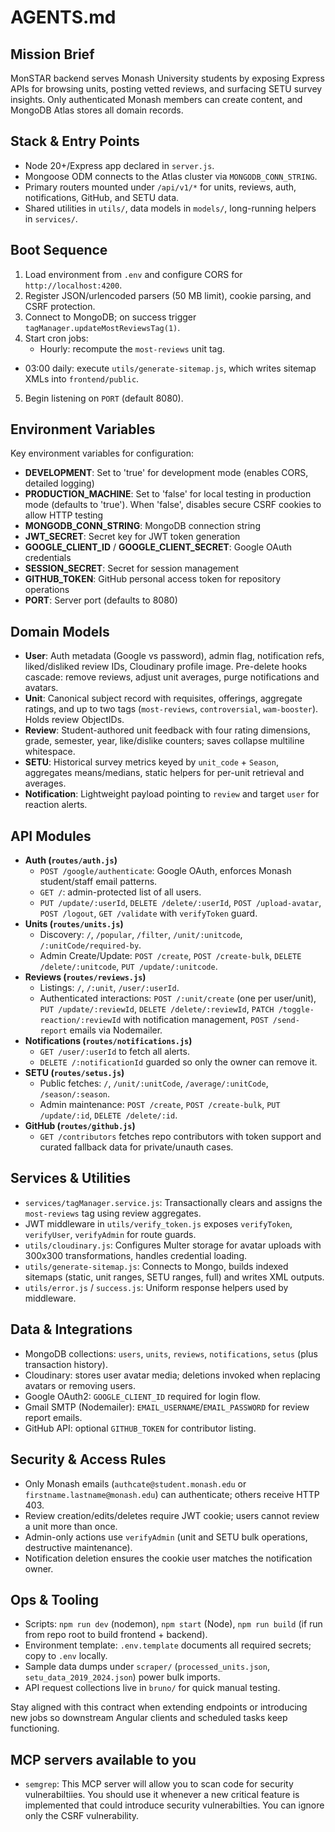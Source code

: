 # AGENTS.md

## Mission Brief
MonSTAR backend serves Monash University students by exposing Express APIs for browsing units, posting vetted reviews, and surfacing SETU survey insights. Only authenticated Monash members can create content, and MongoDB Atlas stores all domain records.

## Stack & Entry Points
- Node 20+/Express app declared in `server.js`.
- Mongoose ODM connects to the Atlas cluster via `MONGODB_CONN_STRING`.
- Primary routers mounted under `/api/v1/*` for units, reviews, auth, notifications, GitHub, and SETU data.
- Shared utilities in `utils/`, data models in `models/`, long-running helpers in `services/`.

## Boot Sequence
1. Load environment from `.env` and configure CORS for `http://localhost:4200`.
2. Register JSON/urlencoded parsers (50 MB limit), cookie parsing, and CSRF protection.
3. Connect to MongoDB; on success trigger `tagManager.updateMostReviewsTag(1)`.
4. Start cron jobs:
   - Hourly: recompute the `most-reviews` unit tag.
  - 03:00 daily: execute `utils/generate-sitemap.js`, which writes sitemap XMLs into `frontend/public`.
5. Begin listening on `PORT` (default 8080).

## Environment Variables
Key environment variables for configuration:
- **DEVELOPMENT**: Set to 'true' for development mode (enables CORS, detailed logging)
- **PRODUCTION_MACHINE**: Set to 'false' for local testing in production mode (defaults to 'true'). When 'false', disables secure CSRF cookies to allow HTTP testing
- **MONGODB_CONN_STRING**: MongoDB connection string
- **JWT_SECRET**: Secret key for JWT token generation
- **GOOGLE_CLIENT_ID** / **GOOGLE_CLIENT_SECRET**: Google OAuth credentials
- **SESSION_SECRET**: Secret for session management
- **GITHUB_TOKEN**: GitHub personal access token for repository operations
- **PORT**: Server port (defaults to 8080)

## Domain Models
- **User**: Auth metadata (Google vs password), admin flag, notification refs, liked/disliked review IDs, Cloudinary profile image. Pre-delete hooks cascade: remove reviews, adjust unit averages, purge notifications and avatars.
- **Unit**: Canonical subject record with requisites, offerings, aggregate ratings, and up to two tags (`most-reviews`, `controversial`, `wam-booster`). Holds review ObjectIDs.
- **Review**: Student-authored unit feedback with four rating dimensions, grade, semester, year, like/dislike counters; saves collapse multiline whitespace.
- **SETU**: Historical survey metrics keyed by `unit_code` + `Season`, aggregates means/medians, static helpers for per-unit retrieval and averages.
- **Notification**: Lightweight payload pointing to `review` and target `user` for reaction alerts.

## API Modules
- **Auth (`routes/auth.js`)**
  - `POST /google/authenticate`: Google OAuth, enforces Monash student/staff email patterns.
  - `GET /`: admin-protected list of all users.
  - `PUT /update/:userId`, `DELETE /delete/:userId`, `POST /upload-avatar`, `POST /logout`, `GET /validate` with `verifyToken` guard.
- **Units (`routes/units.js`)**
  - Discovery: `/`, `/popular`, `/filter`, `/unit/:unitcode`, `/:unitCode/required-by`.
  - Admin Create/Update: `POST /create`, `POST /create-bulk`, `DELETE /delete/:unitcode`, `PUT /update/:unitcode`.
- **Reviews (`routes/reviews.js`)**
  - Listings: `/`, `/:unit`, `/user/:userId`.
  - Authenticated interactions: `POST /:unit/create` (one per user/unit), `PUT /update/:reviewId`, `DELETE /delete/:reviewId`, `PATCH /toggle-reaction/:reviewId` with notification management, `POST /send-report` emails via Nodemailer.
- **Notifications (`routes/notifications.js`)**
  - `GET /user/:userId` to fetch all alerts.
  - `DELETE /:notificationId` guarded so only the owner can remove it.
- **SETU (`routes/setus.js`)**
  - Public fetches: `/`, `/unit/:unitCode`, `/average/:unitCode`, `/season/:season`.
  - Admin maintenance: `POST /create`, `POST /create-bulk`, `PUT /update/:id`, `DELETE /delete/:id`.
- **GitHub (`routes/github.js`)**
  - `GET /contributors` fetches repo contributors with token support and curated fallback data for private/unauth cases.

## Services & Utilities
- `services/tagManager.service.js`: Transactionally clears and assigns the `most-reviews` tag using review aggregates.
- JWT middleware in `utils/verify_token.js` exposes `verifyToken`, `verifyUser`, `verifyAdmin` for route guards.
- `utils/cloudinary.js`: Configures Multer storage for avatar uploads with 300x300 transformations, handles credential loading.
- `utils/generate-sitemap.js`: Connects to Mongo, builds indexed sitemaps (static, unit ranges, SETU ranges, full) and writes XML outputs.
- `utils/error.js` / `success.js`: Uniform response helpers used by middleware.

## Data & Integrations
- MongoDB collections: `users`, `units`, `reviews`, `notifications`, `setus` (plus transaction history).
- Cloudinary: stores user avatar media; deletions invoked when replacing avatars or removing users.
- Google OAuth2: `GOOGLE_CLIENT_ID` required for login flow.
- Gmail SMTP (Nodemailer): `EMAIL_USERNAME`/`EMAIL_PASSWORD` for review report emails.
- GitHub API: optional `GITHUB_TOKEN` for contributor listing.

## Security & Access Rules
- Only Monash emails (`authcate@student.monash.edu` or `firstname.lastname@monash.edu`) can authenticate; others receive HTTP 403.
- Review creation/edits/deletes require JWT cookie; users cannot review a unit more than once.
- Admin-only actions use `verifyAdmin` (unit and SETU bulk operations, destructive maintenance).
- Notification deletion ensures the cookie user matches the notification owner.

## Ops & Tooling
- Scripts: `npm run dev` (nodemon), `npm start` (Node), `npm run build` (if run from repo root to build frontend + backend).
- Environment template: `.env.template` documents all required secrets; copy to `.env` locally.
- Sample data dumps under `scraper/` (`processed_units.json`, `setu_data_2019_2024.json`) power bulk imports.
- API request collections live in `bruno/` for quick manual testing.

Stay aligned with this contract when extending endpoints or introducing new jobs so downstream Angular clients and scheduled tasks keep functioning.

## MCP servers available to you
- `semgrep`: This MCP server will allow you to scan code for security vulnerabiltiies. You should use it whenever a new critical feature is implemented that could introduce security vulnerabilties. You can ignore only the CSRF vulnerability.

